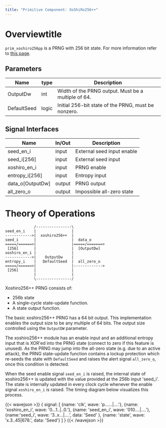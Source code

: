 ```yaml
---
title: "Primitive Component: XoShiRo256++"
---
```


# Overviewtitle

`prim_xoshiro256pp` is a PRNG with 256 bit state.
For more information refer to [this page](https://arxiv.org/pdf/1805.01407.pdf).

## Parameters

Name         | type   | Description
-------------|--------|----------------------------------------------------------
OutputDw     | int    | Width of the PRNG output. Must be a multiple of 64.
DefaultSeed  | logic  | Initial 256-bit state of the PRNG, must be nonzero.

## Signal Interfaces

Name                 | In/Out | Description
---------------------|--------|---------------------------------
seed_en_i            | input  | External seed input enable
seed_i[256]          | input  | External seed input
xoshiro_en_i         | input  | PRNG enable
entropy_i[256]       | input  | Entropy input
data_o[OutputDw]     | output | PRNG output
all_zero_o           | output | Impossible all-zero state

# Theory of Operations

```
             /----------------\
seed_en_i    |                |
------------>|  xoshiro256++  |
seed_i       |                |  data_o
=====/======>|                |=====/=======>
 [256]       |                |  [OutputDw]
xoshiro_en_i |                |
------------>|    OutputDw    |
entropy_i    |   DefaultSeed  |  all_zero_o
=====/======>|                |------------->
 [256]       |                |
             |                |
             \----------------/
```

Xoshiro256++ PRNG consists of:
 * 256b state
 * A single-cycle state-update function.
 * A state output function.

The basic xoshiro256++ PRNG has a 64 bit output.
This implementation enables the output size to be any multiple of 64 bits.
The output size controlled using the `OutputDW` parameter.

The xoshiro256++ module has an enable input and an additional entropy input that is
XOR'ed into the PRNG state (connect to zero if this feature is unused).
As the PRNG may jump into the all-zero state (e.g. due to an active attack), the PRNG
state-update function contains a lockup protection which re-seeds the state with
`DefaultSeed` and raises the alert signal `all_zero_o`, once this condition is detected.

When the seed enable signal `seed_en_i` is raised, the internal state of xoshiro256++ is updated
with the value provided at the 256b input 'seed_i'.
The state is internally updated in every clock cycle whenever the enable signal `xoshiro_en_i` is raised.
The timing diagram below visualizes this process.

{{< wavejson >}}
{
  signal: [
    {name: 'clk', wave: 'p......|....'},
    {name: 'xoshiro_en_i', wave: '0...1..|..0.'},
    {name: 'seed_en_i', wave: '010....|....'},
    {name:'seed_i',     wave: '3..x...|....', data: 'Seed' },
    {name: 'state', wave: 'x.3..45|678.', data: 'Seed'}
  ]
}
{{< /wavejson >}}
